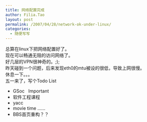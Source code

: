 ```yaml
---
title: 网络配置完成
author: Filia.Tao
layout: post
permalink: /2007/04/28/network-ok-under-linux/
categories:
  - 随便写写
---
```

总算在linux下把网络配置好了。  
现在可以畅通无阻的访问网络了。  
好几层的VPN很神奇的。;);  
昨天碰到一个问题，后来发现eth0的mtu被设的很低，导致上网很慢。  
休息一下。。。  
五一来了，写个Todo List

  * GSoc   Important
  * 软件工程课程
  * yacc
  * movie time &#8230;&#8230;
  * BBS首页重构？？